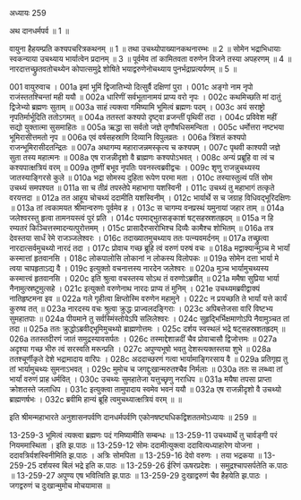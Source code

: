 अध्यायः 259

अथ दानधर्मपर्व ॥ 1 ॥

वायुना हैहयम्प्रति कश्यपचरित्रकथनम् ॥ 1 ॥ तथा उचथ्योपाख्यानकथनारम्भः ॥ 2 ॥ सोमेन भद्राभिधायाः स्वकन्याया  उचथ्याय भार्यात्वेन प्रदानम् ॥ 3 ॥ पूर्वमेव तां कामितवता वरुणेन विजने तस्या अपहरणम् ॥ 4 ॥ नारदात्तच्छ्रुतवतोचथ्येन कोपात्समुद्रे शोषिते भयाद्वरुणेनोचथ्याय पुनर्भद्राप्रत्यर्पणम् ॥ 5 ॥

001	वायुरुवाच ।
001a	इमां भूमिं द्विजातिभ्यो दित्सुर्वै दक्षिणां पुरा ।
001c	अङ्गो नाम नृपो राजंस्ततश्चिन्तां मही ययौ ॥
002a	धारिणीं सर्वभूतानामयं प्राप्य वरो नृपः ।
002c	कथमिच्छति मां दातुं द्विजेभ्यो ब्रह्मणः सुताम् ॥
003a	साहं त्यक्त्वा गमिष्यामि भूमित्वं ब्रह्मणः पदम् ।
003c	अयं सराष्ट्रो नृपतिर्मार्भूदिति ततोऽगमत् ॥
004a	ततस्तां कश्यपो दृष्ट्वा व्रजन्तीं पृथिवीं तदा ।
004c	प्रविवेश महीं सद्यो युक्तात्मा सुसमाहितः ॥
005a	ऋद्धा सा सर्वतो जज्ञे तृणौषधिसमन्विता ।
005c	धर्मोत्तरा नष्टभया भूमिरासीत्तमतो नृप ॥
006a	एवं वर्षसहस्राणि दिव्यानि विपुलव्रतः ।
006a	त्रिंशतं कश्यपो राजन्भूमिरासीदतन्द्रितः ॥
007a	अथागम्य महाराजन्नमस्कृत्य च कश्यपम् ।
007c	पृथवी काश्यपी जज्ञे सुता तस्य महात्मनः ॥
008a	एष राजन्नीदृशो वै ब्राह्मणः कश्यपोऽभवत् ।
008c	अन्यं प्रब्रूहि वा त्वं च कश्यपात्क्षत्रियं वरम् ॥
009a	तूष्णीं बभूव नृपतिः पवनस्त्वब्रवीद्वचः ।
009c	शृणु राजन्नुचथ्यस्य जातस्याङ्गिरसे कुले ॥
010a	भद्रा सोमस्य दुहिता रूपेण परमा मता ।
010c	तस्यास्तुल्यं पतिं सोम उचथ्यं समपश्यत ॥
011a	सा च तीव्रं तपस्तेपे महाभागा यशस्विनी ।
011c	उचथ्यं तु महाभागं तत्कृते वरयत्तदा ॥
012a	तत आहूय चोचथ्यं ददामीति यशस्विनीम् ।
012c	भार्यार्थे स च जग्राह विधिवद्भूरिदक्षिणः ॥
013a	तां त्वकामयत श्रीमान्वरुणः पूर्वमेव ह ।
013c	स चागम्य वनप्रस्थं यमुनायां जहार ताम् ॥
014a	जलेश्वरस्तु हृत्वा तामनयस्त्वं पुरं प्रति ।
014c	परमाद्भुतसङ्काशं षट्सहस्रशतह्रदम् ॥
015a	न हि रम्यतरं किञ्चित्तस्मादन्यत्पुरोत्तमम् ।
015c	प्रासादैरप्सरोभिश्च दिव्यैः कामैश्च शोभितम् ॥
016a	तत्र देवस्तया सार्धं रेमे राजञ्जलेश्वरः ।
016c	तदाख्यातमुचथ्याय ततः पत्न्यवमर्दनम् ॥
017a	तच्छ्रुत्वा नारदात्सर्वमुचथ्यो नारदं तदा ।
017c	प्रोवाच गच्छ ब्रूहि त्वं वरुणं परुषं वचः ॥
018a	मद्वाक्यान्मुञ्च मे भार्यां कस्मात्तां हृतवानसि ।
018c	लोकपालोसि लोकानां न लोकस्य विलोपकः ॥
019a	सोमेन दत्ता भार्या मे त्वया चापहृताऽद्य वै ।
019c	इत्युक्तो वचनात्तस्य नारदेन जलेश्वरः ॥
020a	मुञ्च भार्यामुचथ्यस्य कस्मात्त्वं हृतवानसि ।
020c	इति श्रुत्वा वचस्तस्य सोऽथ तं वरुणोऽब्रवीत् ॥
021a	ममैषा सुप्रिया भार्या नैनामुत्स्रष्टुमुत्सहे ।
021c	इत्युक्तो वरुणेनाथ नारदः प्राप्य तं मुनिम् ।
021e	उचथ्यमब्रवीद्वाक्यं नातिहृष्टमना इव ॥
022a	गले गृहीत्वा क्षिप्तोस्मि वरुणेन महामुने ।
022c	न प्रयच्छति ते भार्यां यत्ते कार्यं कुरुष्व तत् ॥
023a	नारदस्य वचः श्रुत्वा क्रुद्धः प्राज्वलदङ्गिराः ।
023c	अपिबत्तेजसा वारि विष्टभ्य सुमहातपाः ॥
024a	पीयमाने तु सर्वस्मिंस्तोयेऽपि सलिलेश्वरः ।
024c	सुहृद्भिर्भिक्षमाणोऽपि नैवामुञ्चत तां तदा ॥
025a	ततः क्रुद्धोऽब्रवीद्भूमिमुचथ्यो ब्राह्मणोत्तमः ।
025c	दर्शय स्वस्थलं भद्रे षट्सहस्रशतह्रदम् ॥
026a	ततस्तदीरणं जातं समुद्रस्यावसर्पतः ।
026c	तस्माद्देशान्नदीं चैव प्रोवाचासौ द्विजोत्तमः ॥
027a	अदृश्या गच्छ भीरु त्वं सरस्वति मरून्प्रति ।
027c	अपुण्यभूषो भवतु देशस्त्यक्तस्तया शुभे ॥
028a	ततश्चूर्णीकृते देशे भद्रामादाय वारिपः ।
028c	अददाच्छरणं गत्वा भार्यामाङ्गिरसाय वै ॥
029a	प्रतिगृह्य तु तां भार्यामुचथ्यः सुमनाऽभवत् ।
029c	मुमोच च जगद्दुःखान्मरुतश्चैव निर्मलाः ॥
030a	ततः स लब्ध्वा तां भार्यां वरुणं प्राह धर्मवित् ।
030c	उचथ्यः सुमहातेजा यत्तुच्छृणु नराधिप ॥
031a	मयैषा तपसा प्राप्ता क्रोशतस्ते जलाधिप ।
031c	इत्युक्त्वा तामुपादाय स्वमेव भवनं ययौ ॥
032a	एष राजन्नीदृशो वै उचथ्यो ब्राह्मणर्षभः ।
032c	ब्रवीमि हान्यं ब्रूहि त्वमुचथ्यात्क्षत्रियं वरम् ॥ ॥

इति श्रीमन्महाभारते अनुशासनपर्वणि दानधर्मपर्वणि एकोनषष्ट्यधिकद्विशततमोऽध्यायः ॥ 259 ॥

13-259-3 भूमित्वं त्यक्त्वा ब्रह्मणः पदं गमिष्यामीति सम्बन्धः ॥ 13-259-11 उचथ्यार्थे तु चार्वङ्गी परं नियममास्थिता । इति झ.पाठः ॥ 13-259-12 सोमः ददामीत्युक्त्वा ददावित्यध्याहारेण योजना । ददावत्रिर्यशस्विनीमिति झ.पाठः । अत्रिः सोमपिता ॥ 13-259-16 देवो वरुणः । तया भद्रकया ॥ 13-259-25 दर्शयस्व बिलं भद्रे इति क.पाठः ॥ 13-259-26 ईरिणं ऊषरप्रदेशः । समुद्रश्चापसर्पतेति क.पाठः ॥ 13-259-27 अपुण्य एष भवित्विति झ.पाठः ॥ 13-259-29 दुःखाद्वरुणं चैव हैहयेति झ.पाठः । जगद्वरुणं च दुःखान्मुमोच मोचयामास ॥
